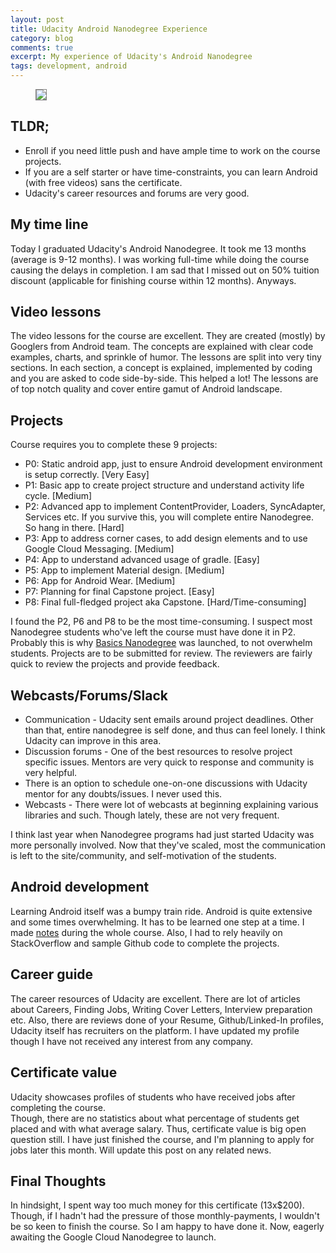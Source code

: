 ```yaml
---
layout: post
title: Udacity Android Nanodegree Experience
category: blog
comments: true
excerpt: My experience of Udacity's Android Nanodegree
tags: development, android
---
```


<figure>
 <a href="{{ site.url }}/images/blog/capstone/certificate.png"><img style="border: 1px solid gray" src="{{ site.url }}/images/blog/capstone/certificate.png"></a>
</figure>

## TLDR;
- Enroll if you need little push and have ample time to work on the course projects.
- If you are a self starter or have time-constraints, you can learn Android (with free videos) sans the certificate.
- Udacity's career resources and forums are very good.

## My time line
Today I graduated Udacity's Android Nanodegree. It took me 13 months (average is 9-12 months). 
I was working full-time while doing the course causing the delays in completion.
I am sad that I missed out on 50% tuition discount (applicable for finishing course within 12 months). Anyways.

## Video lessons
The video lessons for the course are excellent. They are created (mostly) by Googlers from Android team. 
The concepts are explained with clear code examples, charts, and sprinkle of humor. 
The lessons are split into very tiny sections. 
In each section, a concept is explained, implemented by coding and you are asked to code side-by-side.
This helped a lot! 
The lessons are of top notch quality and cover entire gamut of Android landscape.    

## Projects
Course requires you to complete these 9 projects:

- P0: Static android app, just to ensure Android development environment is setup correctly. [Very Easy]
- P1: Basic app to create project structure and understand activity life cycle. [Medium]
- P2: Advanced app to implement ContentProvider, Loaders, SyncAdapter, Services etc. If you survive this, you will complete entire Nanodegree. So hang in there. [Hard]
- P3: App to address corner cases, to add design elements and to use Google Cloud Messaging. [Medium]
- P4: App to understand advanced usage of gradle. [Easy] 
- P5: App to implement Material design. [Medium]
- P6: App for Android Wear. [Medium]
- P7: Planning for final Capstone project. [Easy]
- P8: Final full-fledged project aka Capstone. [Hard/Time-consuming]

I found the P2, P6 and P8 to be the most time-consuming. I suspect most Nanodegree students who've left the course must have done it in P2. 
Probably this is why [Basics Nanodegree](https://www.udacity.com/course/android-basics-nanodegree-by-google--nd803) was launched, to not overwhelm students. 
Projects are to be submitted for review. The reviewers are fairly quick to review the projects and provide feedback.   

## Webcasts/Forums/Slack

- Communication - Udacity sent emails around project deadlines. Other than that, entire nanodegree is self done, and thus can feel lonely. I think Udacity can improve in this area.
- Discussion forums - One of the best resources to resolve project specific issues. Mentors are very quick to response and community is very helpful. 
- There is an option to schedule one-on-one discussions with Udacity mentor for any doubts/issues. I never used this.  
- Webcasts - There were lot of webcasts at beginning explaining various libraries and such. Though lately, these are not very frequent. 

I think last year when Nanodegree programs had just started Udacity was more personally involved. 
Now that they've scaled, most the communication is left to the site/community, and self-motivation of the students.

## Android development
Learning Android itself was a bumpy train ride. Android is quite extensive and some times overwhelming. 
It has to be learned one step at a time. 
I made [notes](https://docs.google.com/document/d/1Oabu4mzMVP2odS5AWgFq68kc6Xi4Zt4wvy6NPlMjfFU/edit?usp=sharing) during the whole course. 
Also, I had to rely heavily on StackOverflow and sample Github code to complete the projects.

## Career guide
The career resources of Udacity are excellent. 
There are lot of articles about Careers, Finding Jobs, Writing Cover Letters, Interview preparation etc. 
Also, there are reviews done of your Resume, Github/Linked-In profiles, 
Udacity itself has recruiters on the platform. 
I have updated my profile though I have not received any interest from any company.

## Certificate value
Udacity showcases profiles of students who have received jobs after completing the course.  
Though, there are no statistics about what percentage of students get placed and with what average salary. 
Thus, certificate value is big open question still. 
I have just finished the course, and I'm planning to apply for jobs later this month. 
Will update this post on any related news.

## Final Thoughts 
In hindsight, I spent way too much money for this certificate (13x$200). 
Though, if I hadn't had the pressure of those monthly-payments, I wouldn't be so keen to finish the course. 
So I am happy to have done it. Now, eagerly awaiting the Google Cloud Nanodegree to launch.
